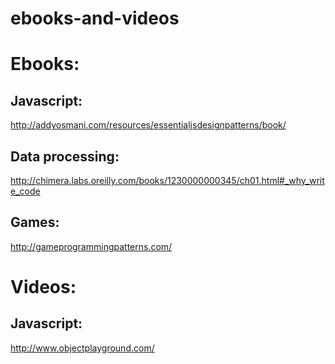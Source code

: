 ebooks-and-videos
=================

Ebooks:
=======

Javascript:
-----------

  http://addyosmani.com/resources/essentialjsdesignpatterns/book/

Data processing:
----------------

  http://chimera.labs.oreilly.com/books/1230000000345/ch01.html#_why_write_code

Games:
------

  http://gameprogrammingpatterns.com/

Videos:
=======

Javascript:
-----------

  http://www.objectplayground.com/
